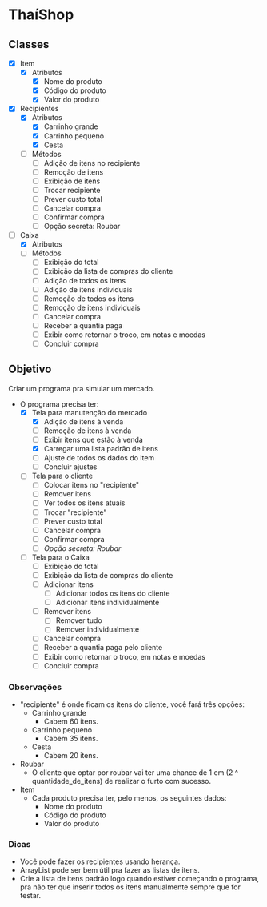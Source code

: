 # ThaíShop

## Classes

- [X] Item
  - [X] Atributos
    - [X] Nome do produto
    - [X] Código do produto
    - [X] Valor do produto
- [X] Recipientes
  - [X] Atributos
    - [X] Carrinho grande
    - [X] Carrinho pequeno
    - [X] Cesta
  - [ ] Métodos
    - [ ] Adição de itens no recipiente
    - [ ] Remoção de itens
    - [ ] Exibição de itens
    - [ ] Trocar recipiente
    - [ ] Prever custo total
    - [ ] Cancelar compra
    - [ ] Confirmar compra
    - [ ] Opção secreta: Roubar
- [ ] Caixa
  - [x] Atributos
  - [ ] Métodos
    - [ ] Exibição do total
    - [ ] Exibição da lista de compras do cliente
    - [ ] Adição de todos os itens
    - [ ] Adição de itens individuais
    - [ ] Remoção de todos os itens
    - [ ] Remoção de itens individuais
    - [ ] Cancelar compra
    - [ ] Receber a quantia paga
    - [ ] Exibir como retornar o troco, em notas e moedas
    - [ ] Concluir compra

## Objetivo

Criar um programa pra simular um mercado.

- O programa precisa ter:
  - [X] Tela para manutenção do mercado
    - [X] Adição de itens à venda
    - [ ] Remoção de itens à venda
    - [ ] Exibir itens que estão à venda
    - [X] Carregar uma lista padrão de itens
    - [ ] Ajuste de todos os dados do item
    - [ ] Concluir ajustes
  - [ ] Tela para o cliente
    - [ ] Colocar itens no "recipiente"
    - [ ] Remover itens
    - [ ] Ver todos os itens atuais
    - [ ] Trocar "recipiente"
    - [ ] Prever custo total
    - [ ] Cancelar compra
    - [ ] Confirmar compra
    - [ ] *Opção secreta: Roubar*
  - [ ] Tela para o Caixa
    - [ ] Exibição do total
    - [ ] Exibição da lista de compras do cliente
    - [ ] Adicionar itens
      - [ ] Adicionar todos os itens do cliente
      - [ ] Adicionar itens individualmente
    - [ ] Remover itens
      - [ ] Remover tudo
      - [ ] Remover individualmente
    - [ ] Cancelar compra
    - [ ] Receber a quantia paga pelo cliente
    - [ ] Exibir como retornar o troco, em notas e moedas
    - [ ] Concluir compra

### Observações

- "recipiente" é onde ficam os itens do cliente, você fará três opções:
  - Carrinho grande
    - Cabem 60 itens.
  - Carrinho pequeno
    - Cabem 35 itens.
  - Cesta
    - Cabem 20 itens.
- Roubar
  - O cliente que optar por roubar vai ter uma chance de 1 em (2 ^ quantidade_de_itens) de realizar o furto com sucesso.
- Item
  - Cada produto precisa ter, pelo menos, os seguintes dados:
    - Nome do produto
    - Código do produto
    - Valor do produto

### Dicas

- Você pode fazer os recipientes usando herança.
- ArrayList pode ser bem útil pra fazer as listas de itens.
- Crie a lista de itens padrão logo quando estiver começando o programa, pra não ter que inserir todos os itens manualmente sempre que for testar.